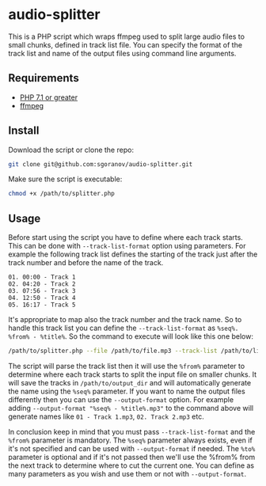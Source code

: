 # audio-splitter

This is a PHP script which wraps ffmpeg used to split large audio files to small chunks, defined 
in track list file. You can specify the format of the track list and name of the output files using command line
arguments.

## Requirements

 - [PHP 7.1 or greater](https://www.php.net/)
 - [ffmpeg](https://ffmpeg.org/)

## Install

Download the script or clone the repo:

```bash
git clone git@github.com:sgoranov/audio-splitter.git
```

Make sure the script is executable:

```bash
chmod +x /path/to/splitter.php
```

## Usage

Before start using the script you have to define where each track starts. This can be done with `--track-list-format` option
using parameters. For example the following track list defines the starting of the track just after the
track number and before the name of the track.

```text
01. 00:00 - Track 1
02. 04:20 - Track 2
03. 07:56 - Track 3
04. 12:50 - Track 4
05. 16:17 - Track 5
```

It's appropriate to map also the track number and the track name. So to handle this track list 
you can define the `--track-list-format` as `%seq%. %from% - %title%`. So the command to execute will look 
like this one below:

```bash
/path/to/splitter.php --file /path/to/file.mp3 --track-list /path/to/list.txt --track-list-format "%seq%. %from% - %title%" --output-dir /path/to/output_dir/
```

The script will parse the track list then it will use the `%from%` parameter to determine where each 
track starts to split the input file on smaller chunks. It will save the tracks in `/path/to/output_dir`
and will automatically generate the name using the `%seq%` parameter.
If you want to name the output files differently then you can use the `--output-format` option.
For example adding `--output-format "%seq% - %title%.mp3"` to the command above will generate 
names like `01 - Track 1.mp3`, `02. Track 2.mp3` etc.

In conclusion keep in mind that you must pass `--track-list-format` and the `%from%` 
parameter is mandatory. The `%seq%` parameter always exists, even if it's not specified
and can be used with `--output-format` if needed. The `%to%` parameter is optional and if
it's not passed then we'll use the %from% from the next track to determine where to cut the current one.
You can define as many parameters as you wish and use them or not with `--output-format`.
